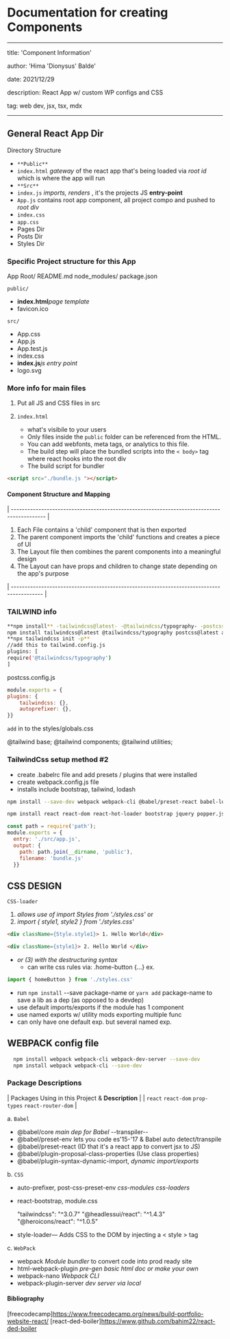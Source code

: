 
# Documentation for creating Components

---
title: 'Component Information'

author: 'Hima 'Dionysus' Balde'

date: 2021/12/29

description: React App w/ custom WP configs and CSS

tag: web dev, jsx, tsx, mdx

---

## General React App Dir

Directory Structure

- `**Public**`
- `index.html` _gateway_ of the react app that's being loaded via _root id_ which is where the app will run
- `**Src**`
- `index.js` _imports, renders_ , it's the projects JS **entry-point**
- `App.js` contains root app component, all project compo and pushed to _root div_
- `index.css`
- `app.css`
- Pages Dir
- Posts Dir
- Styles Dir

### Specific Project structure for this App

App Root/
README.md
node_modules/
package.json

`public/`

- **index.html**_page template_
- favicon.ico

`src/`

- App.css
- App.js
- App.test.js
- index.css
- **index.js**_js entry point_
- logo.svg

### More info for main files

1. Put all JS and CSS files in src
2. `index.html`

   - what's visibile to your users
   - Only files inside the `public` folder can be referenced from the HTML.
   - You can add webfonts, meta tags, or analytics to this file.
   - The build step will place the bundled scripts into the `< body>` tag where react hooks into the root div
   - The build script for bundler

```html
<script src="./bundle.js "></script>
```

#### Component Structure and Mapping

| ------------------------------------------------------------------------------------------ |

1. Each File contains a 'child' component that is then exported
2. The parent component imports the 'child' functions and creates a piece of UI
3. The Layout file then combines the parent components into a meaningful design
4. The Layout can have props and children to change state depending on the app's purpose

| ----------------------------------------------------------------------------------------- |

### TAILWIND info

```bash
**npm install** -tailwindcss@latest- -@tailwindcss/typography- -postcss@latest- -autoprefixer@latest-
npm install tailwindcss@latest @tailwindcss/typography postcss@latest autoprefixer@latest
**npx tailwindcss init -p**
//add this to tailwind.config.js
plugins: [
require('@tailwindcss/typography')
]
```

postcss.config.js

```js
module.exports = {
plugins: {
    tailwindcss: {},
    autoprefixer: {},
}}
```

`add` in to the styles/globals.css

@tailwind base;
@tailwind components;
@tailwind utilities;

### TailwindCss setup method #2

- create .babelrc file and add presets / plugins that were installed
- create webpack.config.js file
- installs include bootstrap, tailwind, lodash

```bash
npm install --save-dev webpack webpack-cli @babel/preset-react babel-loader @babel/core @babel/preset-env @hot-loader/react-dom webpack-dev-server css-loader style-loader html-webpack-plugin postcss-loader autoprefixer jest babel-jest css-loader style-loader file-loader url-loader lodash-webpack-plugin prettier

npm install react react-dom react-hot-loader bootstrap jquery popper.js tailwindcss lodash
```

```js
const path = require('path');
module.exports = {
  entry: './src/app.js',
  output: {
    path: path.join(__dirname, 'public'),
    filename: 'bundle.js'
  }}
```

## CSS DESIGN

`CSS-loader`

1. _allows use of import Styles from './styles.css'_ or
2. _import { style1, style2 } from './styles.css'_

```html
<div className={Style.style1}> 1. Hello World</div>
```

```html
<div className={style1}> 2. Hello World </div>
```

- _or (3) with the destructuring syntax_
  - can write css rules via: .home-button {...} ex.

```jsx
import { homeButton } from './styles.css'
```

- run `npm install` --save package-name or `yarn add` package-name to save a lib as a dep (as opposed to a devdep)
- use default imports/exports if the module has 1 component
- use named exports w/ utility mods exporting multiple func
- can only have one default exp. but several named exp.

## WEBPACK config file

```bash
  npm install webpack webpack-cli webpack-dev-server --save-dev
  npm install webpack webpack-cli --save-dev
```

### Package Descriptions

| Packages Using in this Project & **Description** |
| `react` `react-dom` `prop-types` `react-router-dom` |

a. `Babel`

- @babel/core  _main dep for Babel_ --transpiler--
- @babel/preset-env lets you code es'15-'17 & Babel auto detect/transpile
- @babel/preset-react (ID that it's a react app to convert jsx to JS)
- @babel/plugin-proposal-class-properties (Use class properties)
- @babel/plugin-syntax-dynamic-import, _dynamic import/exports_

b. `CSS`

- auto-prefixer, post-css-preset-env _css-modules_ _css-loaders_
- react-bootstrap, module.css

  "tailwindcss": "^3.0.7"
  "@headlessui/react": "^1.4.3"
  "@heroicons/react": "^1.0.5"

- style-loader— Adds CSS to the DOM by injecting a < style > tag

c. `WebPack`

- webpack _Module bundler_ to convert code into prod ready site
- html-webpack-plugin _pre-gen basic html doc or make your own_
- webpack-nano _Webpack CLI_
- webpack-plugin-server _dev server via local_

#### Bibliography

[freecodecamp]<https://www.freecodecamp.org/news/build-portfolio-website-react/>
[react-ded-boiler]<https://www.github.com/bahim22/react-ded-boiler>
